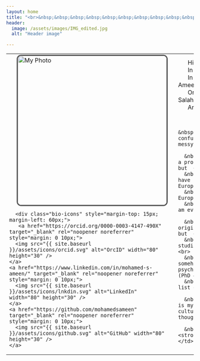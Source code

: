 ```yaml
---
layout: home
title: "<br>&nbsp;&nbsp;&nbsp;&nbsp;&nbsp;&nbsp;&nbsp;&nbsp;&nbsp;&nbsp;&nbsp;&nbsp;&nbsp;&nbsp;&nbsp;&nbsp;&nbsp;Bio"
header:
  image: /assets/images/IMG_edited.jpg
  alt: "Header image"

---
```


<table>
  <tr>
    <td style="vertical-align: top; padding-right: 20px;">
      <img src="{{ site.baseurl }}/assets/images/mainPic.jpg" alt="My Photo" width="400" style="border-radius: 12px; border: 3px solid #555; margin-left: 20px;"/>

      <div class="bio-icons" style="margin-top: 15px; margin-left: 60px;">
       <a href="https://orcid.org/0000-0003-4147-490X" target="_blank" rel="noopener noreferrer" style="margin: 0 10px;">
      <img src="{{ site.baseurl }}/assets/icons/orcid.svg" alt="OrcID" width="80" height="30" />
    </a>
    <a href="https://www.linkedin.com/in/mohamed-s-ameen/" target="_blank" rel="noopener noreferrer" style="margin: 0 10px;">
      <img src="{{ site.baseurl }}/assets/icons/lnkdin.svg" alt="LinkedIn" width="80" height="30" />
    </a>
    <a href="https://github.com/mohamedsameen" target="_blank" rel="noopener noreferrer" style="margin: 0 10px;">
      <img src="{{ site.baseurl }}/assets/icons/github.svg" alt="GitHub" width="80" height="30" />
    </a>
  </div>
    </td>
    <td>
      &nbsp;&nbsp;&nbsp;&nbsp;&nbsp;&nbsp;Hi there! I'm Mohamed.  <br>
      &nbsp;&nbsp;&nbsp;&nbsp;&nbsp;&nbsp;In Europe, I'm Mo.  <br>
      &nbsp;&nbsp;&nbsp;&nbsp;&nbsp;&nbsp;In the science world, I go by Mohamed Ameen.  <br>
      &nbsp;&nbsp;&nbsp;&nbsp;&nbsp;&nbsp;On my passport: Mohamed Safwat Salaheldeen Ameen.  <br>
      &nbsp;&nbsp;&nbsp;&nbsp;&nbsp;&nbsp;And in Egypt: Safwat.  <br><br>

      &nbsp;&nbsp;&nbsp;&nbsp;&nbsp;&nbsp;Sounds confusing? Trust me, my life is no less messy.  <br><br>

      &nbsp;&nbsp;&nbsp;&nbsp;&nbsp;&nbsp;I am a proud Muslim, Arab, African, Egyptian, but  <br>
      &nbsp;&nbsp;&nbsp;&nbsp;&nbsp;&nbsp;I have lived most of my adult life in Europe.  <br>
      &nbsp;&nbsp;&nbsp;&nbsp;&nbsp;&nbsp;Am I European? Am I Egyptian?  <br>
      &nbsp;&nbsp;&nbsp;&nbsp;&nbsp;&nbsp;"I am everything and nothing."  <br><br>

      &nbsp;&nbsp;&nbsp;&nbsp;&nbsp;&nbsp;I am originally a Pharmacist (B.Sc. – Egypt), but  <br>
      &nbsp;&nbsp;&nbsp;&nbsp;&nbsp;&nbsp;I studied Neuroscience (M.Sc. – France) too,  <br>
      &nbsp;&nbsp;&nbsp;&nbsp;&nbsp;&nbsp;and somehow ended up surrounded by psychologists studying cognition and sleep (PhD – Austria).  <br>
      &nbsp;&nbsp;&nbsp;&nbsp;&nbsp;&nbsp;The list goes on and on...  <br><br>

      &nbsp;&nbsp;&nbsp;&nbsp;&nbsp;&nbsp;This is my story — shaped by many signals of cultures, sciences and, most importantly, thought.  <br><br>

      &nbsp;&nbsp;&nbsp;&nbsp;&nbsp;&nbsp;<strong>Welcome.</strong>
    </td>
  </tr>
</table>

